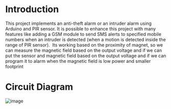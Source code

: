 
# Introduction

This project implements an anti-theft alarm or an intruder alarm using Arduino and PIR sensor. It is possible to enhance this project with many features like adding a GSM module to send SMS alerts to specified mobile numbers when an intruder is detected (when a motion is detected inside the range of PIR sensor).  Its working based on the proximity of magnet, so we can measure the magnetic field based on the output voltage and if we can put the sensor and magnetic field based on the output voltage and if we can program it to alarm when the magnetic field is low power and smaller footprint

# Circuit Diagram

![image](https://github.com/archit-shukla/burglar_alarm/assets/51248075/56fec31c-7a3e-4cc2-8a34-5593d3ea39fd)



